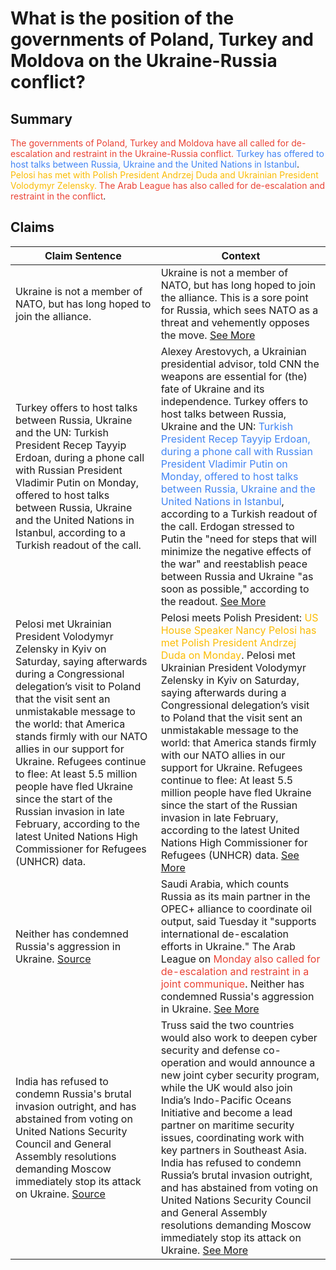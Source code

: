 # What is the position of the governments of Poland, Turkey and Moldova on the Ukraine-Russia conflict?

## Summary
<span style="color: #EA4335">The governments of Poland, Turkey and Moldova have all called for de-escalation and restraint in the Ukraine-Russia conflict.</span> <span style="color: #4285F4">Turkey has offered to host talks between Russia, Ukraine and the United Nations in Istanbul</span>. <span style="color: #FBBC05">Pelosi has met with Polish President Andrzej Duda and Ukrainian President Volodymyr Zelensky.</span> <span style="color: #EA4335">The Arab League has also called for de-escalation and restraint in the conflict</span>.

## Claims
| Claim Sentence | Context |
|---|---|
| Ukraine is not a member of NATO, but has long hoped to join the alliance. | Ukraine is not a member of NATO, but has long hoped to join the alliance. This is a sore point for Russia, which sees NATO as a threat and vehemently opposes the move. <a href="http://18.221.187.153:13000/list?id=claim_2022-03-24_h_645231ff1bbea185e4ea5c10732c4ac3_1" target="_blank">See More</a>|
|Turkey offers to host talks between Russia, Ukraine and the UN: Turkish President Recep Tayyip Erdoan, during a phone call with Russian President Vladimir Putin on Monday, offered to host talks between Russia, Ukraine and the United Nations in Istanbul, according to a Turkish readout of the call. | Alexey Arestovych, a Ukrainian presidential advisor, told CNN the weapons are essential for (the) fate of Ukraine and its independence. Turkey offers to host talks between Russia, Ukraine and the UN: <span style="color: #4285F4">Turkish President Recep Tayyip Erdoan, during a phone call with Russian President Vladimir Putin on Monday, offered to host talks between Russia, Ukraine and the United Nations in Istanbul</span>, according to a Turkish readout of the call. Erdogan stressed to Putin the "need for steps that will minimize the negative effects of the war" and reestablish peace between Russia and Ukraine "as soon as possible," according to the readout. <a href="http://18.221.187.153:13000/list?id=claim_2022-05-30_h_a1f125c388a1c33b5ec4846abde0cad2_0" target="_blank">See More</a>|
|Pelosi met Ukrainian President Volodymyr Zelensky in Kyiv on Saturday, saying afterwards during a Congressional delegation’s visit to Poland that the visit sent an unmistakable message to the world: that America stands firmly with our NATO allies in our support for Ukraine. Refugees continue to flee: At least 5.5 million people have fled Ukraine since the start of the Russian invasion in late February, according to the latest United Nations High Commissioner for Refugees (UNHCR) data. | Pelosi meets Polish President: <span style="color: #FBBC05">US House Speaker Nancy Pelosi has met Polish President Andrzej Duda on Monday</span>. Pelosi met Ukrainian President Volodymyr Zelensky in Kyiv on Saturday, saying afterwards during a Congressional delegation’s visit to Poland that the visit sent an unmistakable message to the world: that America stands firmly with our NATO allies in our support for Ukraine. Refugees continue to flee: At least 5.5 million people have fled Ukraine since the start of the Russian invasion in late February, according to the latest United Nations High Commissioner for Refugees (UNHCR) data. <a href="http://18.221.187.153:13000/list?id=claim_2022-05-02_h_f660945275007103e1c245e1bc47bea7_0" target="_blank">See More</a>|
| Neither has condemned Russia's aggression in Ukraine. <a href="https://www.cnn.com/europe/live-news/ukraine-russia-putin-news-03-02-22/h_866f76a33d3502741bef222ff236d8f6" target="_blank">Source</a>|Saudi Arabia, which counts Russia as its main partner in the OPEC+ alliance to coordinate oil output, said Tuesday it "supports international de-escalation efforts in Ukraine." The Arab League on <span style="color: #EA4335">Monday also called for de-escalation and restraint in a joint communique</span>. Neither has condemned Russia's aggression in Ukraine. <a href="http://18.221.187.153:13000/list?id=claim_2022-03-02_h_866f76a33d3502741bef222ff236d8f6_0" target="_blank">See More</a>|
| India has refused to condemn Russia's brutal invasion outright, and has abstained from voting on United Nations Security Council and General Assembly resolutions demanding Moscow immediately stop its attack on Ukraine. <a href="https://www.cnn.com/europe/live-news/ukraine-russia-putin-news-03-30-22/h_003041a33cc2d708853eb1ededbe1393" target="_blank">Source</a>| Truss said the two countries would also work to deepen cyber security and defense co-operation and would announce a new joint cyber security program, while the UK would also join India’s Indo-Pacific Oceans Initiative and become a lead partner on maritime security issues, coordinating work with key partners in Southeast Asia. India has refused to condemn Russia’s brutal invasion outright, and has abstained from voting on United Nations Security Council and General Assembly resolutions demanding Moscow immediately stop its attack on Ukraine. <a href="http://18.221.187.153:13000/list?id=claim_2022-03-30_h_003041a33cc2d708853eb1ededbe1393_0" target="_blank">See More</a>|